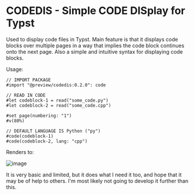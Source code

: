# CODEDIS - Simple CODE DISplay for Typst

Used to display code files in Typst. Main feature is that it displays code blocks over multiple pages in a way that implies the code block continues onto the next page. Also a simple and intuitive syntax for displaying code blocks.

Usage:

```typ
// IMPORT PACKAGE
#import "@preview/codedis:0.2.0": code

// READ IN CODE
#let codeblock-1 = read("some_code.py")
#let codeblock-2 = read("some_code.cpp")

#set page(numbering: "1")
#v(80%)

// DEFAULT LANGUAGE IS Python ("py")
#code(codeblock-1)
#code(codeblock-2, lang: "cpp")
```

Renders to: 

![image](https://github.com/AugustinWinther/codedis/assets/30674646/76bb13d5-adc8-457f-bd55-53e3fd5c5df7)


It is very basic and limited, but it does what I need it too, and hope that it may be of help to others. I'm most likely not going to develop it further than this.

